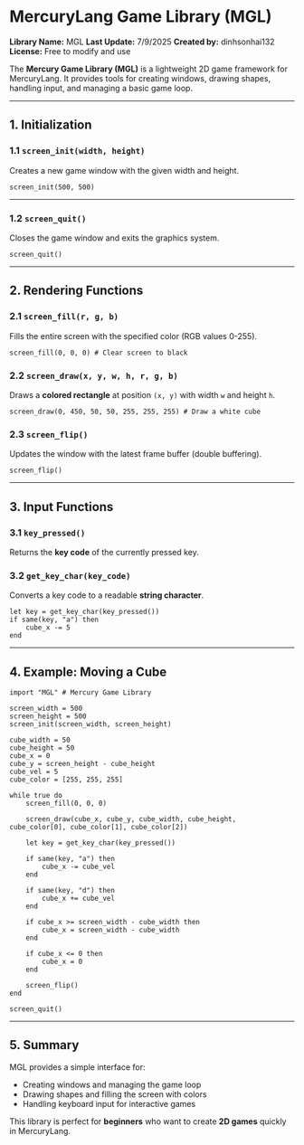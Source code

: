 # MercuryLang Game Library (MGL)

**Library Name:** MGL
**Last Update:** 7/9/2025
**Created by:** dinhsonhai132
**License:** Free to modify and use

The **Mercury Game Library (MGL)** is a lightweight 2D game framework for MercuryLang. It provides tools for creating windows, drawing shapes, handling input, and managing a basic game loop.

---

## 1. Initialization

### 1.1 `screen_init(width, height)`

Creates a new game window with the given width and height.

```mercury
screen_init(500, 500)
```

---

### 1.2 `screen_quit()`

Closes the game window and exits the graphics system.

```mercury
screen_quit()
```

---

## 2. Rendering Functions

### 2.1 `screen_fill(r, g, b)`

Fills the entire screen with the specified color (RGB values 0-255).

```mercury
screen_fill(0, 0, 0) # Clear screen to black
```

### 2.2 `screen_draw(x, y, w, h, r, g, b)`

Draws a **colored rectangle** at position `(x, y)` with width `w` and height `h`.

```mercury
screen_draw(0, 450, 50, 50, 255, 255, 255) # Draw a white cube
```

### 2.3 `screen_flip()`

Updates the window with the latest frame buffer (double buffering).

```mercury
screen_flip()
```

---

## 3. Input Functions

### 3.1 `key_pressed()`

Returns the **key code** of the currently pressed key.

### 3.2 `get_key_char(key_code)`

Converts a key code to a readable **string character**.

```mercury
let key = get_key_char(key_pressed())
if same(key, "a") then
    cube_x -= 5
end
```

---

## 4. Example: Moving a Cube

```mercury
import "MGL" # Mercury Game Library

screen_width = 500
screen_height = 500
screen_init(screen_width, screen_height)

cube_width = 50
cube_height = 50
cube_x = 0
cube_y = screen_height - cube_height
cube_vel = 5
cube_color = [255, 255, 255]

while true do
    screen_fill(0, 0, 0)

    screen_draw(cube_x, cube_y, cube_width, cube_height, cube_color[0], cube_color[1], cube_color[2])

    let key = get_key_char(key_pressed())

    if same(key, "a") then
        cube_x -= cube_vel
    end

    if same(key, "d") then
        cube_x += cube_vel
    end

    if cube_x >= screen_width - cube_width then
        cube_x = screen_width - cube_width
    end

    if cube_x <= 0 then
        cube_x = 0
    end

    screen_flip()
end

screen_quit()
```

---

## 5. Summary

MGL provides a simple interface for:

* Creating windows and managing the game loop
* Drawing shapes and filling the screen with colors
* Handling keyboard input for interactive games

This library is perfect for **beginners** who want to create **2D games** quickly in MercuryLang.
